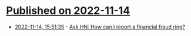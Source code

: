 # [Published on 2022-11-14](index.md)

* [2022-11-14, 15:51:35](https://news.ycombinator.com/item?id=33595763) - [Ask HN: How can I report a financial fraud ring?](https://news.ycombinator.com/item?id=33595763)
